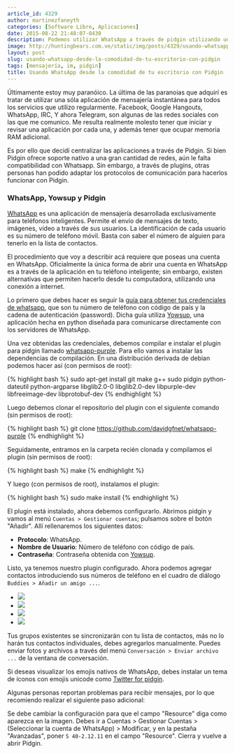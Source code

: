 ```yaml
---
article_id: 4329
author: martinezfaneyth
categories: [Software Libre, Aplicaciones]
date: 2015-08-22 21:48:07-0430
description: Podemos utilizar WhatsApp a través de pidgin utilizando un plugin de código abierto. Aquí te explicamos.
image: http://huntingbears.com.ve/static/img/posts/4329/usando-whatsapp-desde-la-comodidad-de-tu-escritorio-con-pidgin__1.jpg
layout: post
slug: usando-whatsapp-desde-la-comodidad-de-tu-escritorio-con-pidgin
tags: [mensajería, im, pidgin]
title: Usando WhatsApp desde la comodidad de tu escritorio con Pidgin
---
```


Últimamente estoy muy paranóico. La última de las paranoias que adquirí es tratar de utilizar una sóla aplicación de mensajería instantánea para todos los servicios que utilizo regularmente. Facebook, Google Hangouts, WhatsApp, IRC, Y ahora Telegram, son algunas de las redes sociales con las que me comunico. Me resulta realmente molesto tener que iniciar y revisar una aplicación por cada una, y además tener que ocupar memoria RAM adicional.

Es por ello que decidí centralizar las aplicaciones a través de Pidgin. Si bien Pidgin ofrece soporte nativo a una gran cantidad de redes, aún le falta compatibilidad con Whatsapp. Sin embargo, a través de plugins, otras personas han podido adaptar los protocolos de comunicación para hacerlos funcionar con Pidgin.

### WhatsApp, Yowsup y Pidgin

[WhatsApp](https://www.whatsapp.com/?l=es) es una aplicación de mensajería desarrollada exclusivamente para teléfonos inteligentes. Permite el envío de mensajes de texto, imágenes, video a través de sus usuarios. La identificación de cada usuario es su número de teléfono móvil. Basta con saber el número de alguien para tenerlo en la lista de contactos.

El procedimiento que voy a describir acá requiere que poseas una cuenta en WhatsApp. Oficialmente la única forma de abrir una cuenta en WhatsApp es a través de la aplicación en tu teléfono inteligente; sin embargo, existen alternativas que permiten hacerlo desde tu computadora, utilizando una conexión a internet.

Lo primero que debes hacer es seguir la [guía para obtener tus credenciales de whatsapp](http://huntingbears.com.ve/utilizando-yowsup-para-obtener-las-credenciales-de-tu-usuario-en-whatsapp.html), que son tu número de teléfono con código de país y la cadena de autenticación (password). Dicha guía utiliza [Yowsup](https://github.com/tgalal/yowsup), una aplicación hecha en python diseñada para comunicarse directamente con los servidores de WhatsApp.

Una vez obtenidas las credenciales, debemos compilar e instalar el plugin para pidgin llamado [whatsapp-purple](https://github.com/davidgfnet/whatsapp-purple). Para ello vamos a instalar las dependencias de compilación. En una distribución derivada de debian podemos hacer así (con permisos de root):

{% highlight bash %}
sudo apt-get install git make g++ sudo pidgin python-dateutil python-argparse libglib2.0-0 libglib2.0-dev libpurple-dev libfreeimage-dev libprotobuf-dev
{% endhighlight %}

Luego debemos clonar el repositorio del plugin con el siguiente comando (sin permisos de root):

{% highlight bash %}
git clone https://github.com/davidgfnet/whatsapp-purple
{% endhighlight %}

Seguidamente, entramos en la carpeta recién clonada y compilamos el plugin (sin permisos de root):

{% highlight bash %}
make
{% endhighlight %}

Y luego (con permisos de root), instalamos el plugin:

{% highlight bash %}
sudo make install
{% endhighlight %}

El plugin está instalado, ahora debemos configurarlo. Abrimos pidgin y vamos al menú `Cuentas > Gestionar cuentas`; pulsamos sobre el botón "Añadir". Allí rellenaremos los siguientes datos:

* **Protocolo**: WhatsApp.
* **Nombre de Usuario**: Número de teléfono con código de país.
* **Contraseña**: Contraseña obtenida con [Yowsup](http://huntingbears.com.ve/utilizando-yowsup-para-obtener-las-credenciales-de-tu-usuario-en-whatsapp.html).

Listo, ya tenemos nuestro plugin configurado. Ahora podemos agregar contactos introduciendo sus números de teléfono en el cuadro de diálogo `Buddies > Añadir un amigo ...`.

<div class="picasa">
    <ul class="picasa-album">
        <li class="picasa-image">
            <a class="picasa-image-large" href="http://huntingbears.com.ve/static/img/posts/4329/usando-whatsapp-desde-la-comodidad-de-tu-escritorio-con-pidgin__2.jpg">
                <img class="picasa-image-thumb" src="http://huntingbears.com.ve/static/img/posts/4329/usando-whatsapp-desde-la-comodidad-de-tu-escritorio-con-pidgin__2.jpg" />
            </a>
        </li>
        <li class="picasa-image">
            <a class="picasa-image-large" href="http://huntingbears.com.ve/static/img/posts/4329/usando-whatsapp-desde-la-comodidad-de-tu-escritorio-con-pidgin__4.jpg">
                <img class="picasa-image-thumb" src="http://huntingbears.com.ve/static/img/posts/4329/usando-whatsapp-desde-la-comodidad-de-tu-escritorio-con-pidgin__4.jpg" />
            </a>
        </li>
        <li class="picasa-image">
            <a class="picasa-image-large" href="http://huntingbears.com.ve/static/img/posts/4329/usando-whatsapp-desde-la-comodidad-de-tu-escritorio-con-pidgin__6.jpg">
                <img class="picasa-image-thumb" src="http://huntingbears.com.ve/static/img/posts/4329/usando-whatsapp-desde-la-comodidad-de-tu-escritorio-con-pidgin__6.jpg" />
            </a>
        </li>
        <li class="picasa-image">
            <a class="picasa-image-large" href="http://huntingbears.com.ve/static/img/posts/4329/usando-whatsapp-desde-la-comodidad-de-tu-escritorio-con-pidgin__7.jpg">
                <img class="picasa-image-thumb" src="http://huntingbears.com.ve/static/img/posts/4329/usando-whatsapp-desde-la-comodidad-de-tu-escritorio-con-pidgin__7.jpg" />
            </a>
        </li>
    </ul>
</div>

Tus grupos existentes se sincronizarán con tu lista de contactos, más no lo harán tus contactos individuales, debes agregarlos manualmente. Puedes enviar fotos y archivos a través del menú `Conversación > Enviar archivo ...` de la ventana de conversación.

Si deseas visualizar los emojis nativos de WhatsApp, debes instalar un tema de íconos con emojis unicode como [Twitter for pidgin](http://huntingbears.com.ve/ahora-puedes-utilizar-los-smileys-de-twitter-en-pidgin-con-este-nuevo-pack-de-iconos.html).

Algunas personas reportan problemas para recibir mensajes, por lo que recomiendo realizar el siguiente paso adicional:

Se debe cambiar la configuración para que el campo "Resource" diga como aparezca en la imagen. Debes ir a Cuentas > Gestionar Cuentas > (Seleccionar la cuenta de WhatsApp) > Modificar, y en la pestaña "Avanzadas", poner `S 40-2.12.11` en el campo "Resource". Cierra y vuelve a abrir Pidgin.
